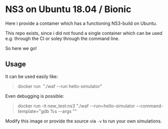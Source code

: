# NS3 on Ubuntu 18.04 / Bionic

Here i provide a container which has a functioning NS3-build on Ubuntu.

This repo exists, since i did not found a single container which can be used e.g. through the CI or 
soley through the command line. 

So here we go!

## Usage

It can be used easily like: 

> docker run <IMAGE> "./waf --run hello-simulator"


Even debugging is possible:
> docker run -it new_test:ns3 "./waf --run=hello-simulator --command-template=\"gdb %s --args <args>\""


Modify this image or provide the source via `-v` to run your own simulations.